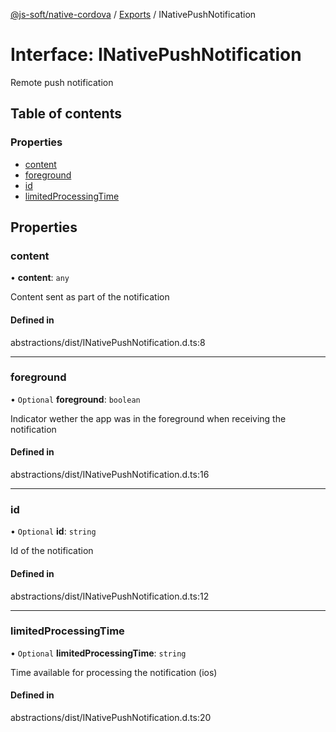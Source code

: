 [@js-soft/native-cordova](../README.md) / [Exports](../modules.md) / INativePushNotification

# Interface: INativePushNotification

Remote push notification

## Table of contents

### Properties

- [content](INativePushNotification.md#content)
- [foreground](INativePushNotification.md#foreground)
- [id](INativePushNotification.md#id)
- [limitedProcessingTime](INativePushNotification.md#limitedprocessingtime)

## Properties

### content

• **content**: `any`

Content sent as part of the notification

#### Defined in

abstractions/dist/INativePushNotification.d.ts:8

___

### foreground

• `Optional` **foreground**: `boolean`

Indicator wether the app was in the foreground when receiving the notification

#### Defined in

abstractions/dist/INativePushNotification.d.ts:16

___

### id

• `Optional` **id**: `string`

Id of the notification

#### Defined in

abstractions/dist/INativePushNotification.d.ts:12

___

### limitedProcessingTime

• `Optional` **limitedProcessingTime**: `string`

Time available for processing the notification (ios)

#### Defined in

abstractions/dist/INativePushNotification.d.ts:20
